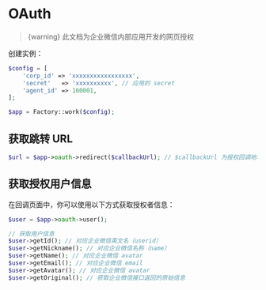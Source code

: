 # OAuth

> {warning} 此文档为企业微信内部应用开发的网页授权

创建实例：

```php
$config = [
    'corp_id' => 'xxxxxxxxxxxxxxxxx',
    'secret'   => 'xxxxxxxxxx', // 应用的 secret
    'agent_id' => 100001,
];

$app = Factory::work($config);
```

## 获取跳转 URL

```php
$url = $app->oauth->redirect($callbackUrl); // $callbackUrl 为授权回调地址
```

## 获取授权用户信息

在回调页面中，你可以使用以下方式获取授权者信息：

```php
$user = $app->oauth->user();

// 获取用户信息
$user->getId(); // 对应企业微信英文名（userid）
$user->getNickname(); // 对应企业微信名称（name）
$user->getName(); // 对应企业微信 avatar
$user->getEmail(); // 对应企业微信 email
$user->getAvatar(); // 对应企业微信 avatar
$user->getOriginal(); // 获取企业微信接口返回的原始信息
```
